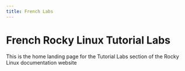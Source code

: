 ```yaml
---
title: French Labs
---
```


# French Rocky Linux Tutorial Labs

This is the home landing page for the Tutorial Labs section of the Rocky Linux documentation website
